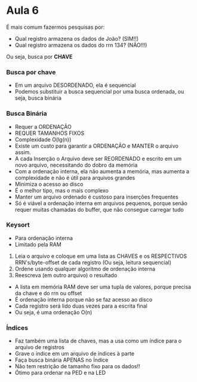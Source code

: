 # Aula 6

É mais comum fazermos pesquisas por:
- Qual registro armazena os dados de João? (SIM!!)
- Qual registro armazena os dados do rrn 134? (NÃO!!!)

Ou seja, busca por **CHAVE**

### Busca por chave

- Em um arquivo DESORDENADO, ela é sequencial
- Podemos substituir a busca sequencial por uma busca ordenada, ou seja, busca binária

### Busca Binária

- Requer a ORDENAÇÃO
- REQUER TAMANHOS FIXOS
- Complexidade O(lg(n))
- Existe um custo para garantir a ORDENAÇÃO e MANTER o arquivo assim.
- A cada Inserção o Arquivo deve ser REORDENADO e escrito em um novo arquivo, necessitando do dobro da memória
- Com a ordenação interna, ela não aumenta a memória, mas aumenta a complexidade e não é útil para arquivos grandes
- Minimiza o acesso ao disco
- É o melhor tipo, mas o mais complexo
- Manter um arquivo ordenado é custoso para inserções frequentes
- Só é viável a ordenação interna em arquivos pequenos, porque senão requer muitas chamadas do buffer, que não consegue carregar tudo

### Keysort

- Para ordenação interna
- Limitado pela RAM

1. Leia o arquivo e coloque em uma lista as CHAVES e os RESPECTIVOS RRN's/byte-offset de cada registro (Ou seja, leitura sequencial)
2. Ordene usando qualquer algoritmo de ordenação interna
3. Reescreva (em outro arquivo) o resultado

- A lista em memória RAM deve ser uma tupla de valores, porque precisa da chave e do rrn ou offset
- É ordenação interna porque não se faz acesso ao disco
- Cada registro será lido duas vezes para a escrita final
- Ou seja, é uma ordenação O(n)

### Índices

- Faz também uma lista de chaves, mas a usa como um índice para o arquivo de registros
- Grave o índice em um arquivo de índices à parte
- Faça busca binária APENAS no Índice
- Não tem restrição de tamanho fixo para os dados!!
- Ótimo para ordenar na PED e na LED